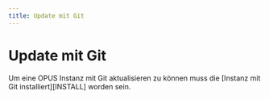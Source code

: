 ```yaml
---
title: Update mit Git
---
```


# Update mit Git

<p class="note" markdown="1">
Um eine OPUS Instanz mit Git aktualisieren zu können muss die [Instanz mit Git installiert][INSTALL] worden sein.
</p>






[INSTALL]: ../installation/index.md